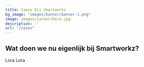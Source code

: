 ```yaml
---
title: Cases bij Smartworkz
bg_image: "images/banner/banner-1.png"
image: images/career/hero.jpg
description: ''
url: "/cases"
---
```

## Wat doen we nu eigenlijk bij Smartworkz?

Lora Lora
